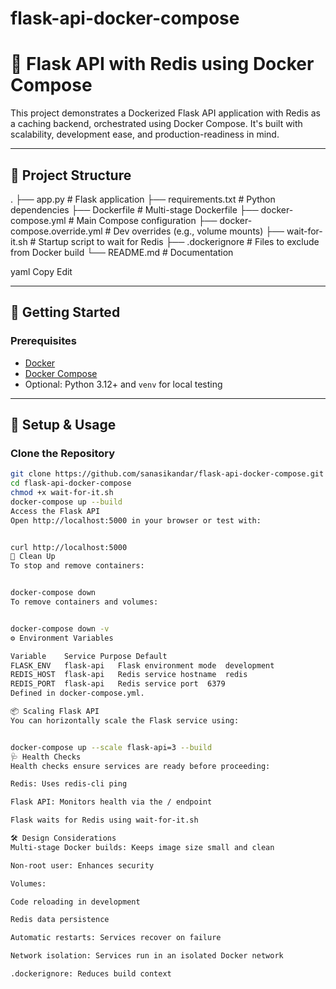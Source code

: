# flask-api-docker-compose
# 🐳 Flask API with Redis using Docker Compose

This project demonstrates a Dockerized Flask API application with Redis as a caching backend, orchestrated using Docker Compose. It's built with scalability, development ease, and production-readiness in mind.

---

## 📁 Project Structure

. ├── app.py # Flask application ├── requirements.txt # Python dependencies ├── Dockerfile # Multi-stage Dockerfile ├── docker-compose.yml # Main Compose configuration ├── docker-compose.override.yml # Dev overrides (e.g., volume mounts) ├── wait-for-it.sh # Startup script to wait for Redis ├── .dockerignore # Files to exclude from Docker build └── README.md # Documentation

yaml
Copy
Edit

---

## 🚀 Getting Started

### Prerequisites

- [Docker](https://docs.docker.com/get-docker/)
- [Docker Compose](https://docs.docker.com/compose/)
- Optional: Python 3.12+ and `venv` for local testing

---

## 🧱 Setup & Usage

### Clone the Repository

```bash
git clone https://github.com/sanasikandar/flask-api-docker-compose.git
cd flask-api-docker-compose
chmod +x wait-for-it.sh
docker-compose up --build
Access the Flask API
Open http://localhost:5000 in your browser or test with:


curl http://localhost:5000
🧹 Clean Up
To stop and remove containers:


docker-compose down
To remove containers and volumes:


docker-compose down -v
⚙️ Environment Variables

Variable	Service	Purpose	Default
FLASK_ENV	flask-api	Flask environment mode	development
REDIS_HOST	flask-api	Redis service hostname	redis
REDIS_PORT	flask-api	Redis service port	6379
Defined in docker-compose.yml.

📦 Scaling Flask API
You can horizontally scale the Flask service using:


docker-compose up --scale flask-api=3 --build
🩺 Health Checks
Health checks ensure services are ready before proceeding:

Redis: Uses redis-cli ping

Flask API: Monitors health via the / endpoint

Flask waits for Redis using wait-for-it.sh

🛠 Design Considerations
Multi-stage Docker builds: Keeps image size small and clean

Non-root user: Enhances security

Volumes:

Code reloading in development

Redis data persistence

Automatic restarts: Services recover on failure

Network isolation: Services run in an isolated Docker network

.dockerignore: Reduces build context



